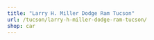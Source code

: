 ```yaml
---
title: "Larry H. Miller Dodge Ram Tucson"
url: /tucson/larry-h-miller-dodge-ram-tucson/
shop: car
---
```


